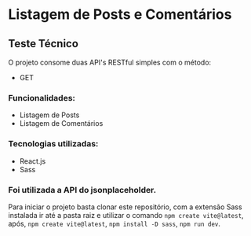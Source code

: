 # Listagem de Posts e Comentários
## Teste Técnico

O projeto consome duas API's RESTful simples com o método:

- GET

### Funcionalidades:

- Listagem de Posts
- Listagem de Comentários

### Tecnologias utilizadas:

- React.js
- Sass

### Foi utilizada a API do jsonplaceholder.

Para iniciar o projeto basta clonar este repositório, com a extensão Sass instalada ir até a pasta raiz e utilizar o comando `npm create vite@latest`, após, `npm create vite@latest`, `npm install -D sass`, `npm run dev`.
